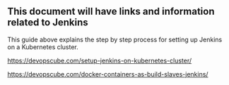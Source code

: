 This document will have links and information related to Jenkins
--
This guide above explains the step by step process for setting up Jenkins on a Kubernetes cluster.

https://devopscube.com/setup-jenkins-on-kubernetes-cluster/

https://devopscube.com/docker-containers-as-build-slaves-jenkins/

